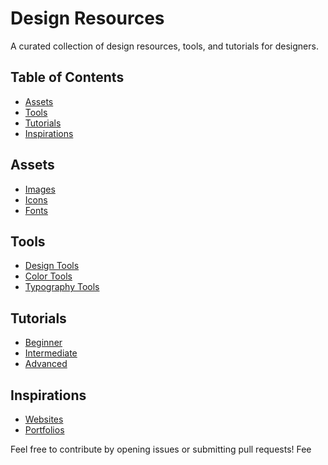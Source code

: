 # Design Resources

A curated collection of design resources, tools, and tutorials for designers.

## Table of Contents

- [Assets](#assets)
- [Tools](#tools)
- [Tutorials](#tutorials)
- [Inspirations](#inspirations)

## Assets
- [Images](assets/images)
- [Icons](assets/icons)
- [Fonts](assets/fonts)

## Tools
- [Design Tools](tools/design-tools.md)
- [Color Tools](tools/color-tools.md)
- [Typography Tools](tools/typography-tools.md)

## Tutorials
- [Beginner](tutorials/beginner)
- [Intermediate](tutorials/intermediate)
- [Advanced](tutorials/advanced)

## Inspirations
- [Websites](inspirations/websites)
- [Portfolios](inspirations/portfolios)

Feel free to contribute by opening issues or submitting pull requests!
Fee
